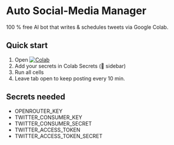 # Auto Social-Media Manager
100 % free AI bot that writes & schedules tweets via Google Colab.

## Quick start
1. Open [![Colab](https://colab.research.google.com/assets/colab-badge.svg)](https://colab.research.google.com/github/Maes808/auto-social-bot/blob/main/main.ipynb)
2. Add your secrets in Colab Secrets (🔑 sidebar)  
3. Run all cells  
4. Leave tab open to keep posting every 10 min.

## Secrets needed
- OPENROUTER_KEY  
- TWITTER_CONSUMER_KEY  
- TWITTER_CONSUMER_SECRET  
- TWITTER_ACCESS_TOKEN  
- TWITTER_ACCESS_TOKEN_SECRET